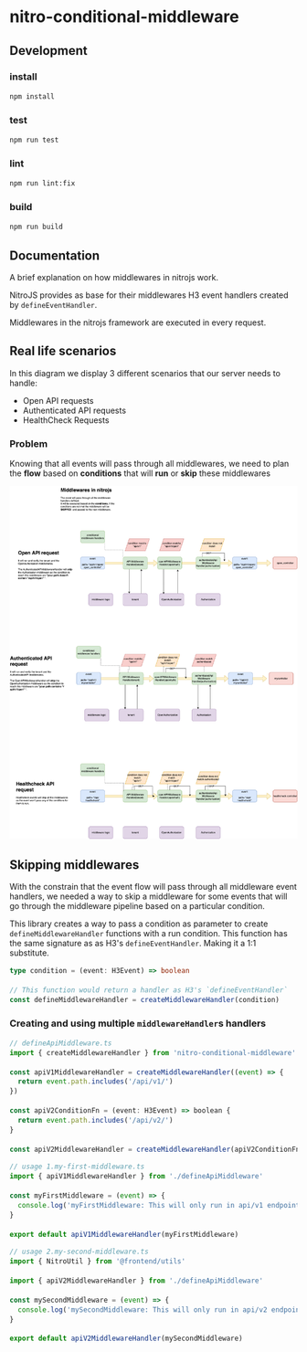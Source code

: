 # nitro-conditional-middleware

## Development

### install

```bash
npm install
```

### test

```bash
npm run test
```

### lint

```bash
npm run lint:fix
```

### build

```bash
npm run build
```

## Documentation

A brief explanation on how middlewares in nitrojs work.

NitroJS provides as base for their middlewares H3 event handlers created by `defineEventHandler`.

Middlewares in the nitrojs framework are executed in every request.

## Real life scenarios

In this diagram we display 3 different scenarios that our server needs to handle:

- Open API requests
- Authenticated API requests
- HealthCheck Requests

### Problem

Knowing that all events will pass through all middlewares, we need to plan the **flow** based on **conditions** that will **run** or **skip** these middlewares

![Middleware diagrams](./docs/images/middlewares.png)

## Skipping middlewares

With the constrain that the event flow will pass through all middleware event handlers, we needed a way to skip a middleware for some events that will go through the middleware pipeline based on a particular condition.

This library creates a way to pass a condition as parameter to create `defineMiddlewareHandler` functions with a run condition. This function has the same signature as as H3's `defineEventHandler`. Making it a 1:1 substitute.

```ts
type condition = (event: H3Event) => boolean

// This function would return a handler as H3's `defineEventHandler`
const defineMiddlewareHandler = createMiddlewareHandler(condition)
```

### Creating and using multiple `middlewareHandler`s handlers

```ts
// defineApiMiddleware.ts
import { createMiddlewareHandler } from 'nitro-conditional-middleware'

const apiV1MiddlewareHandler = createMiddlewareHandler((event) => {
  return event.path.includes('/api/v1/')
})

const apiV2ConditionFn = (event: H3Event) => boolean {
  return event.path.includes('/api/v2/')
}

const apiV2MiddlewareHandler = createMiddlewareHandler(apiV2ConditionFn)
```

```ts
// usage 1.my-first-middleware.ts
import { apiV1MiddlewareHandler } from './defineApiMiddleware'

const myFirstMiddleware = (event) => {
  console.log('myFirstMiddleware: This will only run in api/v1 endpoints')
}

export default apiV1MiddlewareHandler(myFirstMiddleware)
```

```ts
// usage 2.my-second-middleware.ts
import { NitroUtil } from '@frontend/utils'

import { apiV2MiddlewareHandler } from './defineApiMiddleware'

const mySecondMiddleware = (event) => {
  console.log('mySecondMiddleware: This will only run in api/v2 endpoints')
}

export default apiV2MiddlewareHandler(mySecondMiddleware)
```
